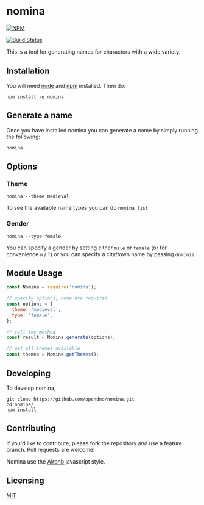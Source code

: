 # nomina

[![NPM](https://nodei.co/npm/nomina.png?downloads=true&stars=true)](https://nodei.co/npm/nomina/) 

[![Build Status](https://travis-ci.org/opendnd/nomina.svg?branch=master)](https://travis-ci.org/opendnd/nomina)

This is a tool for generating names for characters with a wide variety.

## Installation

You will need [node](https://nodejs.org/en/) and [npm](https://www.npmjs.com/) installed. Then do:

`npm install -g nomina`

## Generate a name

Once you have installed nomina you can generate a name by simply running the following: 

`nomina`

## Options

### Theme

`nomina --theme medieval`

To see the available name types you can do `nomina list`

### Gender

`nomina --type female`

You can specify a gender by setting either `male` or `female` (or for convenience `m` / `f`) or you can specify a city/town name by passing `dominia`.

## Module Usage

```javascript
const Nomina = require('nomina');

// specify options, none are required
const options = {
  theme: 'medieval',
  type: 'female',
};

// call the method
const result = Nomina.generate(options);

// get all themes available
const themes = Nomina.getThemes();
```

## Developing

To develop nomina,

```shell
git clone https://github.com/opendnd/nomina.git
cd nomina/
npm install
```

## Contributing

If you'd like to contribute, please fork the repository and use a feature
branch. Pull requests are welcome!

Nomina use the [Airbnb](https://github.com/airbnb/javascript) javascript style.

## Licensing

[MIT](https://github.com/opendnd/nomina/blob/master/LICENSE)